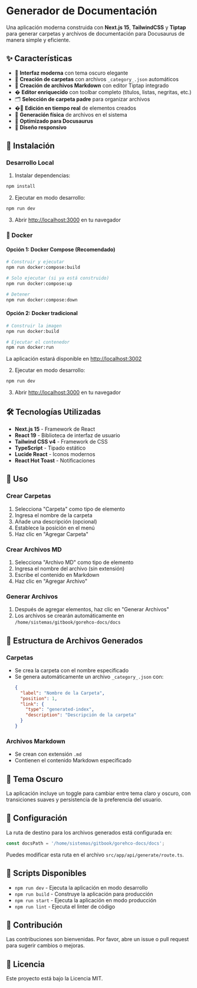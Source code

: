 # Generador de Documentación

Una aplicación moderna construida con **Next.js 15**, **TailwindCSS** y **Tiptap** para generar carpetas y archivos de documentación para Docusaurus de manera simple y eficiente.

## ✨ Características

- 🎨 **Interfaz moderna** con tema oscuro elegante
- 📁 **Creación de carpetas** con archivos `_category_.json` automáticos
- 📄 **Creación de archivos Markdown** con editor Tiptap integrado
- � **Editor enriquecido** con toolbar completo (títulos, listas, negritas, etc.)
- 🗂️ **Selección de carpeta padre** para organizar archivos
- �🔄 **Edición en tiempo real** de elementos creados
- 💾 **Generación física** de archivos en el sistema
- 🎯 **Optimizado para Docusaurus**
- 📱 **Diseño responsivo**

## 🚀 Instalación

### Desarrollo Local

1. Instalar dependencias:
```bash
npm install
```

2. Ejecutar en modo desarrollo:
```bash
npm run dev
```

3. Abrir [http://localhost:3000](http://localhost:3000) en tu navegador

### 🐳 Docker

#### Opción 1: Docker Compose (Recomendado)

```bash
# Construir y ejecutar
npm run docker:compose:build

# Solo ejecutar (si ya está construido)
npm run docker:compose:up

# Detener
npm run docker:compose:down
```

#### Opción 2: Docker tradicional

```bash
# Construir la imagen
npm run docker:build

# Ejecutar el contenedor
npm run docker:run
```

La aplicación estará disponible en [http://localhost:3002](http://localhost:3002)

2. Ejecutar en modo desarrollo:
```bash
npm run dev
```

3. Abrir [http://localhost:3000](http://localhost:3000) en tu navegador

## 🛠️ Tecnologías Utilizadas

- **Next.js 15** - Framework de React
- **React 19** - Biblioteca de interfaz de usuario
- **Tailwind CSS v4** - Framework de CSS
- **TypeScript** - Tipado estático
- **Lucide React** - Iconos modernos
- **React Hot Toast** - Notificaciones

## 📖 Uso

### Crear Carpetas
1. Selecciona "Carpeta" como tipo de elemento
2. Ingresa el nombre de la carpeta
3. Añade una descripción (opcional)
4. Establece la posición en el menú
5. Haz clic en "Agregar Carpeta"

### Crear Archivos MD
1. Selecciona "Archivo MD" como tipo de elemento
2. Ingresa el nombre del archivo (sin extensión)
3. Escribe el contenido en Markdown
4. Haz clic en "Agregar Archivo"

### Generar Archivos
1. Después de agregar elementos, haz clic en "Generar Archivos"
2. Los archivos se crearán automáticamente en `/home/sistemas/gitbook/gorehco-docs/docs`

## 📁 Estructura de Archivos Generados

### Carpetas
- Se crea la carpeta con el nombre especificado
- Se genera automáticamente un archivo `_category_.json` con:
  ```json
  {
    "label": "Nombre de la Carpeta",
    "position": 1,
    "link": {
      "type": "generated-index",
      "description": "Descripción de la carpeta"
    }
  }
  ```

### Archivos Markdown
- Se crean con extensión `.md`
- Contienen el contenido Markdown especificado

## 🎨 Tema Oscuro

La aplicación incluye un toggle para cambiar entre tema claro y oscuro, con transiciones suaves y persistencia de la preferencia del usuario.

## 🔧 Configuración

La ruta de destino para los archivos generados está configurada en:
```typescript
const docsPath = '/home/sistemas/gitbook/gorehco-docs/docs';
```

Puedes modificar esta ruta en el archivo `src/app/api/generate/route.ts`.

## 📝 Scripts Disponibles

- `npm run dev` - Ejecuta la aplicación en modo desarrollo
- `npm run build` - Construye la aplicación para producción
- `npm run start` - Ejecuta la aplicación en modo producción
- `npm run lint` - Ejecuta el linter de código

## 🤝 Contribución

Las contribuciones son bienvenidas. Por favor, abre un issue o pull request para sugerir cambios o mejoras.

## 📄 Licencia

Este proyecto está bajo la Licencia MIT.
